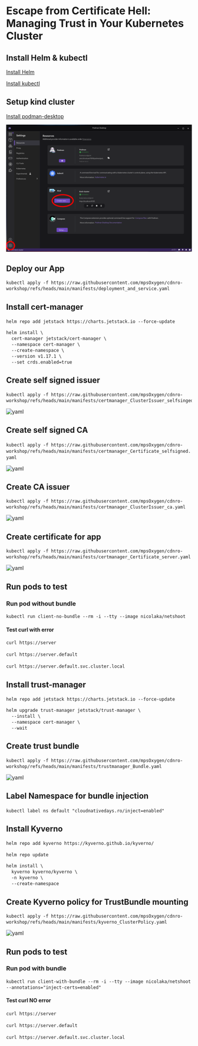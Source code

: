 # Escape from Certificate Hell: Managing Trust in Your Kubernetes Cluster

## Install Helm & kubectl

[Install Helm](https://helm.sh/docs/intro/install/)

[Install kubectl](https://kubernetes.io/docs/tasks/tools/)


## Setup kind cluster

[Install podman-desktop](https://podman-desktop.io/)

![Start KinD cluster](image.png)

## Deploy our App

```
kubectl apply -f https://raw.githubusercontent.com/mpsOxygen/cdnro-workshop/refs/heads/main/manifests/deployment_and_service.yaml
```

## Install cert-manager

`helm repo add jetstack https://charts.jetstack.io --force-update`

```
helm install \
  cert-manager jetstack/cert-manager \
  --namespace cert-manager \
  --create-namespace \
  --version v1.17.1 \
  --set crds.enabled=true
```

## Create self signed issuer

```
kubectl apply -f https://raw.githubusercontent.com/mpsOxygen/cdnro-workshop/refs/heads/main/manifests/certmanager_ClusterIssuer_selfsinged.yaml
```

![yaml](manifests/certmanager_ClusterIssuer_selfsinged.yaml)

## Create self signed CA

`kubectl apply -f https://raw.githubusercontent.com/mpsOxygen/cdnro-workshop/refs/heads/main/manifests/certmanager_Certificate_selfsigned.yaml`

![yaml](manifests/certmanager_Certificate_selfsigned.yaml)

## Create CA issuer

```
kubectl apply -f https://raw.githubusercontent.com/mpsOxygen/cdnro-workshop/refs/heads/main/manifests/certmanager_ClusterIssuer_ca.yaml
```

![yaml](manifests/certmanager_ClusterIssuer_ca.yaml)

## Create certificate for app

```
kubectl apply -f https://raw.githubusercontent.com/mpsOxygen/cdnro-workshop/refs/heads/main/manifests/certmanager_Certificate_server.yaml
```

![yaml](manifests/certmanager_Certificate_server.yaml)

## Run pods to test

### Run pod without bundle

```
kubectl run client-no-bundle --rm -i --tty --image nicolaka/netshoot
```

#### Test curl with error

```
curl https://server

curl https://server.default

curl https://server.default.svc.cluster.local
```

## Install trust-manager

`helm repo add jetstack https://charts.jetstack.io --force-update`

```
helm upgrade trust-manager jetstack/trust-manager \
  --install \
  --namespace cert-manager \
  --wait
```

## Create trust bundle

```
kubectl apply -f https://raw.githubusercontent.com/mpsOxygen/cdnro-workshop/refs/heads/main/manifests/trustmanager_Bundle.yaml
```

![yaml](manifests/trustmanager_Bundle.yaml)

## Label Namespace for bundle injection

`kubectl label ns default "cloudnativedays.ro/inject=enabled"`


## Install Kyverno

`helm repo add kyverno https://kyverno.github.io/kyverno/`

`helm repo update`

```
helm install \
  kyverno kyverno/kyverno \
  -n kyverno \
  --create-namespace
```

## Create Kyverno policy for TrustBundle mounting

```
kubectl apply -f https://raw.githubusercontent.com/mpsOxygen/cdnro-workshop/refs/heads/main/manifests/kyverno_ClusterPolicy.yaml
```

![yaml](manifests/kyverno_ClusterPolicy.yaml)

## Run pods to test

### Run pod with bundle

```
kubectl run client-with-bundle --rm -i --tty --image nicolaka/netshoot --annotations="inject-certs=enabled"
```

#### Test curl NO error

```
curl https://server

curl https://server.default

curl https://server.default.svc.cluster.local
```